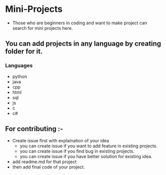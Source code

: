 # Mini-Projects

- Those who are beginners in coding and want to make project can search for mini projects here.

## You can add projects in any language by creating folder for it.

### Languages

- python
- java
- cpp
- html
- sql
- js
- c
- c#

## For contributing :-

- Create issue first with explaination of your idea
  - you can create issue if you want to add feature in existing projects.
  - you can create issue if you find bug in existing projects.
  - you can create issue if you have better solution for existing idea.
- add readme.md for that project
- then add final code of your project.
